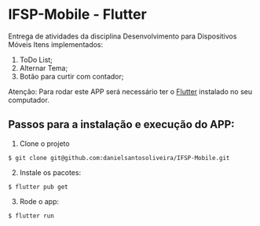 # IFSP-Mobile - Flutter
Entrega de atividades da disciplina Desenvolvimento para Dispositivos Móveis
Itens implementados:
1. ToDo List;
2. Alternar Tema;
3. Botão para curtir com contador;

Atenção: Para rodar este APP será necessário ter o  [Flutter](https://docs.flutter.dev/get-started/install/linux/desktop) instalado no seu computador.

## Passos para a instalação e execução do APP:
1. Clone o projeto   
```shell
$ git clone git@github.com:danielsantosoliveira/IFSP-Mobile.git
```
2. Instale os pacotes:
```shell
$ flutter pub get
```
3. Rode o app:  
```shell
$ flutter run
```